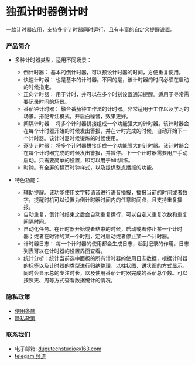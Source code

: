 # 独孤计时器倒计时

一款计时器应用，支持多个计时器同时运行，且有丰富的自定义提醒设置。

### 产品简介

- 多种计时器类型，适用不同场景：
  - 倒计时器： 基本的倒计时器，可以预设计时器的时间，方便重复使用。
  - 快速计时器： 也是基本的计时器。不同的是，该计时器的时间必须在启动的时候指定。
  - 正向计时器： 用于计时，并可以在多个时刻设置通知提醒。适用于寻常需要记录时间的场景。
  - 番茄钟计时器： 融合番茄钟工作法的计时器。非常适用于工作以及学习的场景。搭配专注模式，开启白噪音，效果更好。
  - 间隔计时器： 将多个计时器拼接组成一个功能强大的计时器。该计时器会在每个计时器开始的时候发出警报，并在计时完成的时候，自动开始下一个计时器。该计时器时候锻炼的时候使用。
  - 逐步计时器： 将多个计时器拼接组成一个功能强大的计时器。该计时器会在每个计时器完成的时候发出警报，并暂停。下一个计时器需要用户手动启动。只需要简单的设置，即可以用于hiit训练。
  - 时钟。有全屏的翻页时钟样式，以及提供整点播报的功能。

- 特色功能：
  - 辅助提醒。该功能使用文字转语音进行语音播报，播报当前的时间或者数字，提醒时机可以设置为倒计时器时间内的任意时间点，且支持重复播报。
  - 自动重复，倒计时结束之后会自动重复运行，可以自定义重复次数和重复间隔时间。
  - 自动化任务。在计时器开始或者结束的时候，启动或者停止某一个计时器；或者在时钟的某一个时刻，定时启动或者停止某一个计时器。
  - 计时器日志： 每一个计时器的使用都会生成日志，起到记录的作用。日志列表可以在计时器的设置界面查看。
  - 统计分析：统计当前选中面板的所有计时器的使用日志数据，根据计时器的标签以及计时器的类型进行归纳整理，以柱状图、饼状图的方式显示。同时会显示总的专注时长，以及使用番茄计时器完成的番茄总个数。可以按照天、周等方式查看数据统计的情况。
  

### 隐私政策

- [使用条款](terms_of_use.md)
- [隐私政策](privacy_policy.md)

### 联系我们

- 电子邮箱: dugutechstudio@163.com
- [telegam 频道](https://t.me/+yqZZd_-HpIMyYzY1)


